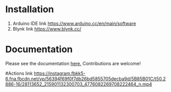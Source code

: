 # Installation
  1. Arduino IDE link https://www.arduino.cc/en/main/software
  2. Blynk link https://www.blynk.cc/

# Documentation
Please see the documentation <a href="https://www.instructables.com/id/ESP8266-ESP-12Standalone-Blynk-101/">here.</a> Contributions are welcome!

#Actions
link https://instagram.fbkk5-6.fna.fbcdn.net/vp/56394f69f0f7db26bd5855705decba9d/5B85B01C/t50.2886-16/28113652_215901132300703_4776082269708222464_n.mp4